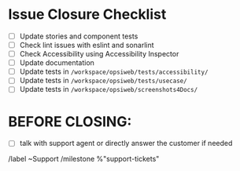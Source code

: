 


# Issue Closure Checklist
- [ ] Update stories and component tests
- [ ] Check lint issues with eslint and sonarlint
- [ ] Check Accessibility using Accessibility Inspector
- [ ] Update documentation
- [ ] Update tests in `/workspace/opsiweb/tests/accessibility/`
- [ ] Update tests in `/workspace/opsiweb/tests/usecase/`
- [ ] Update tests in `/workspace/opsiweb/screenshots4Docs/`

# BEFORE CLOSING:
- [ ] talk with support agent or directly answer the customer if needed

/label ~Support
/milestone %"support-tickets"
